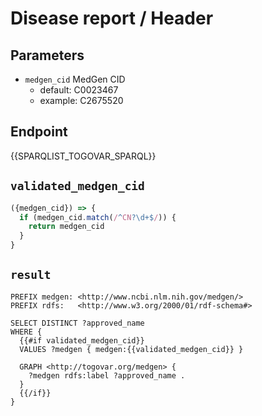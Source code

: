 # Disease report / Header

## Parameters

* `medgen_cid` MedGen CID
  * default: C0023467
  * example: C2675520

## Endpoint

{{SPARQLIST_TOGOVAR_SPARQL}}

## `validated_medgen_cid`

```javascript
({medgen_cid}) => {
  if (medgen_cid.match(/^CN?\d+$/)) {
    return medgen_cid
  }
}
```

## `result`

```sparql
PREFIX medgen: <http://www.ncbi.nlm.nih.gov/medgen/>
PREFIX rdfs:   <http://www.w3.org/2000/01/rdf-schema#>

SELECT DISTINCT ?approved_name
WHERE {
  {{#if validated_medgen_cid}}
  VALUES ?medgen { medgen:{{validated_medgen_cid}} }

  GRAPH <http://togovar.org/medgen> {
    ?medgen rdfs:label ?approved_name .
  }
  {{/if}}
}
```
